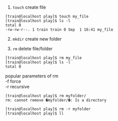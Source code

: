 1. `touch` create file  
```
[train@localhost play]$ touch my_file
[train@localhost play]$ ls -l
total 0
-rw-rw-r--. 1 train train 0 Sep  1 16:41 my_file
```


2. `mkdir` create new folder  

3. `rm` delete file/folder  
```
[train@localhost play]$ rm my_file
[train@localhost play]$ ls -l
total 0
```
popular parameters of rm   
-f force   
-r recursive  
```
[train@localhost play]$ rm myfolder/
rm: cannot remove �myfolder/�: Is a directory

[train@localhost play]$ rm -r myfolder
[train@localhost play]$ ll
```